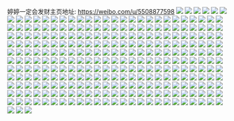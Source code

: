 婷婷一定会发财主页地址: https://weibo.com/u/5508877598 
![](https://wx4.sinaimg.cn/mw2000/0060OGIuly1h952lmawwtj32801o0qv5.jpg) 
![](https://wx4.sinaimg.cn/mw2000/0060OGIuly1h952lh91p1j32c02c0hdv.jpg) 
![](https://wx4.sinaimg.cn/mw2000/0060OGIuly1h952lkoqi2j32801o0u0x.jpg) 
![](https://wx4.sinaimg.cn/mw2000/0060OGIuly1h952l3yj3dj31o0190h49.jpg) 
![](https://wx4.sinaimg.cn/mw2000/0060OGIuly1h952lj5l7pj32c02c0x6p.jpg) 
![](https://wx4.sinaimg.cn/mw2000/0060OGIuly1h952l85gu5j328m2zhx6p.jpg) 
![](https://wx4.sinaimg.cn/mw2000/0060OGIuly1h952lcibqbj329830aqv5.jpg) 
![](https://wx4.sinaimg.cn/mw2000/0060OGIuly1h93td3qpq5j33342bce82.jpg) 
![](https://wx4.sinaimg.cn/mw2000/0060OGIuly1h93td52mq0j33342bc7wj.jpg) 
![](https://wx4.sinaimg.cn/mw2000/0060OGIuly1h93td72m9vj33342bckjm.jpg) 
![](https://wx4.sinaimg.cn/mw2000/0060OGIuly1h93td8rr9ej33342bc1kz.jpg) 
![](https://wx4.sinaimg.cn/mw2000/0060OGIuly1h93td29bmtj32bc334b2a.jpg) 
![](https://wx4.sinaimg.cn/mw2000/0060OGIuly1h93tdav2t2j31rd2cihdu.jpg) 
![](https://wx4.sinaimg.cn/mw2000/0060OGIuly1h93tdclcrcj32c0340npf.jpg) 
![](https://wx4.sinaimg.cn/mw2000/0060OGIuly1h90ij9b7dkj31o0280u0x.jpg) 
![](https://wx4.sinaimg.cn/mw2000/0060OGIuly1h90ij5udxsj31o0280hdt.jpg) 
![](https://wx4.sinaimg.cn/mw2000/0060OGIuly1h90ijb21o7j31o02801ky.jpg) 
![](https://wx4.sinaimg.cn/mw2000/0060OGIuly1h93trjkrjmj31li24ou0x.jpg) 
![](https://wx4.sinaimg.cn/mw2000/0060OGIuly1h8iqhzpiakj328i2zcx6q.jpg) 
![](https://wx4.sinaimg.cn/mw2000/0060OGIuly1h8gsa6r0r5j32c0340kjn.jpg) 
![](https://wx4.sinaimg.cn/mw2000/0060OGIuly1h8gs96l8qmj31wb2j34qr.jpg) 
![](https://wx4.sinaimg.cn/mw2000/0060OGIuly1h8gs9ktrd4j32c03401l1.jpg) 
![](https://wx4.sinaimg.cn/mw2000/0060OGIuly1h8gsa2m95gj3200200u0x.jpg) 
![](https://wx4.sinaimg.cn/mw2000/0060OGIuly1h8gs8slb4hj31sc2dsb2a.jpg) 
![](https://wx4.sinaimg.cn/mw2000/0060OGIuly1h93tsr4xfpj32aa31qu0z.jpg) 
![](https://wx4.sinaimg.cn/mw2000/0060OGIuly1h93tstljxrj329y3197wj.jpg) 
![](https://wx4.sinaimg.cn/mw2000/0060OGIuly1h93tsj0847j32dc1kw7wi.jpg) 
![](https://wx4.sinaimg.cn/mw2000/0060OGIuly1h93tsvxkw6j33402c07wj.jpg) 
![](https://wx4.sinaimg.cn/mw2000/0060OGIuly1h93tt2wro5j32c0340npe.jpg) 
![](https://wx4.sinaimg.cn/mw2000/0060OGIuly1h93tszks5gj32c033z7wl.jpg) 
![](https://wx4.sinaimg.cn/mw2000/0060OGIuly1h93tt6dy3uj32c033z1l1.jpg) 
![](https://wx4.sinaimg.cn/mw2000/0060OGIuly1h86mxa6cljj32c0340b2f.jpg) 
![](https://wx4.sinaimg.cn/mw2000/0060OGIuly1h86mx3ijmaj32c0340hdv.jpg) 
![](https://wx4.sinaimg.cn/mw2000/0060OGIuly1h86mxf0cbqj32c03407wn.jpg) 
![](https://wx4.sinaimg.cn/mw2000/0060OGIuly1h86mwhrzkzj31sc2dsu0y.jpg) 
![](https://wx4.sinaimg.cn/mw2000/0060OGIuly1h86mwkmqxoj31sc2dsnpe.jpg) 
![](https://wx4.sinaimg.cn/mw2000/0060OGIuly1h86mxj4jc1j32c0340e86.jpg) 
![](https://wx4.sinaimg.cn/mw2000/0060OGIuly1h86mxqau5lj32c0340e85.jpg) 
![](https://wx4.sinaimg.cn/mw2000/0060OGIuly1h86mwey23wj32dp1sax6r.jpg) 
![](https://wx4.sinaimg.cn/mw2000/0060OGIuly1h93tvxyt4sj320t2p2e84.jpg) 
![](https://wx4.sinaimg.cn/mw2000/0060OGIuly1h93twgvkwsj33402c0kjo.jpg) 
![](https://wx4.sinaimg.cn/mw2000/0060OGIuly1h93tvut23uj31kx2ddkjm.jpg) 
![](https://wx4.sinaimg.cn/mw2000/0060OGIuly1h93tvzewzuj31kx2ddkjm.jpg) 
![](https://wx4.sinaimg.cn/mw2000/0060OGIuly1h93txaettaj32c03401kz.jpg) 
![](https://wx4.sinaimg.cn/mw2000/0060OGIuly1h93tx8toy9j32c03404qu.jpg) 
![](https://wx4.sinaimg.cn/mw2000/0060OGIuly1h83xjopu5tj31lg24mnpd.jpg) 
![](https://wx4.sinaimg.cn/mw2000/0060OGIuly1h83xk2x4p6j32c03407wi.jpg) 
![](https://wx4.sinaimg.cn/mw2000/0060OGIuly1h83xk1lvwlj32c0340kjr.jpg) 
![](https://wx4.sinaimg.cn/mw2000/0060OGIuly1h83xju3ko0j31kw23whdt.jpg) 
![](https://wx4.sinaimg.cn/mw2000/0060OGIuly1h83v3ymlx4j31kx2ddnpe.jpg) 
![](https://wx4.sinaimg.cn/mw2000/0060OGIuly1h83v3x3mn8j31fa24xqv6.jpg) 
![](https://wx4.sinaimg.cn/mw2000/0060OGIuly1h83v3v57k4j31o02807wi.jpg) 
![](https://wx4.sinaimg.cn/mw2000/0060OGIuly1h83v468uhuj328s2zp1l3.jpg) 
![](https://wx4.sinaimg.cn/mw2000/0060OGIuly1h83v41lmlhj329y31akjo.jpg) 
![](https://wx4.sinaimg.cn/mw2000/0060OGIuly1h83v4950uyj32c0340hdw.jpg) 
![](https://wx4.sinaimg.cn/mw2000/0060OGIuly1h83v4n3sp9j32c0340e86.jpg) 
![](https://wx4.sinaimg.cn/mw2000/0060OGIuly1h83v4iu8llj31vk2i3qv7.jpg) 
![](https://wx4.sinaimg.cn/mw2000/0060OGIuly1h83v4bn3cij31xt2l3x6r.jpg) 
![](https://wx4.sinaimg.cn/mw2000/0060OGIuly1h7vt5v10dpj31o02yoqv7.jpg) 
![](https://wx4.sinaimg.cn/mw2000/0060OGIuly1h7vt5qplwsj324k24kx6s.jpg) 
![](https://wx4.sinaimg.cn/mw2000/0060OGIuly1h7vt5w2uxdj323y1kyhdt.jpg) 
![](https://wx4.sinaimg.cn/mw2000/0060OGIuly1h7vt5s5tdrj32062oaqv6.jpg) 
![](https://wx4.sinaimg.cn/mw2000/0060OGIuly1h6vxgmu1v6j32c03401kz.jpg) 
![](https://wx4.sinaimg.cn/mw2000/0060OGIuly1h6vxhaqpmzj32c0340hdu.jpg) 
![](https://wx4.sinaimg.cn/mw2000/0060OGIuly1h6vxgsjahfj32c0340e84.jpg) 
![](https://wx4.sinaimg.cn/mw2000/0060OGIuly1h6vxgpgistj32c03407wj.jpg) 
![](https://wx4.sinaimg.cn/mw2000/0060OGIuly1h6vxgw7okxj33402c07wl.jpg) 
![](https://wx4.sinaimg.cn/mw2000/0060OGIuly1h6vxgywykqj31vo2i8169.jpg) 
![](https://wx4.sinaimg.cn/mw2000/0060OGIuly1h6vxoyl6ogj30wi17cgo9.jpg) 
![](https://wx4.sinaimg.cn/mw2000/0060OGIuly1h6vxouqx18j33402c0h3r.jpg) 
![](https://wx4.sinaimg.cn/mw2000/0060OGIuly1h6vxoxu9u8j31sc2dskjm.jpg) 
![](https://wx4.sinaimg.cn/mw2000/0060OGIuly1h6osxyuqtbj31wn2jju0x.jpg) 
![](https://wx4.sinaimg.cn/mw2000/0060OGIuly1h6osy0xiagj31qa2b27bj.jpg) 
![](https://wx4.sinaimg.cn/mw2000/0060OGIuly1h6osy3ffx4j32c03401l1.jpg) 
![](https://wx4.sinaimg.cn/mw2000/0060OGIuly1h6osy5bmh5j327q2yb7qd.jpg) 
![](https://wx4.sinaimg.cn/mw2000/0060OGIuly1h5g980favqj31gz1gzb29.jpg) 
![](https://wx4.sinaimg.cn/mw2000/0060OGIuly1h5g981nfoyj31j71j74qp.jpg) 
![](https://wx4.sinaimg.cn/mw2000/0060OGIuly1h4xlhp73odj31aw1yc4qp.jpg) 
![](https://wx4.sinaimg.cn/mw2000/0060OGIuly1h4xlhog06jj31aw1yce04.jpg) 
![](https://wx4.sinaimg.cn/mw2000/0060OGIuly1h4xlmm6y0mj30u01hcwpe.jpg) 
![](https://wx4.sinaimg.cn/mw2000/0060OGIuly1h4xgj5ry75j31kw2dcnpe.jpg) 
![](https://wx4.sinaimg.cn/mw2000/0060OGIuly1h4xgjmejemj327q27qx6q.jpg) 
![](https://wx4.sinaimg.cn/mw2000/0060OGIuly1h4xgje1h0mj30u01hcqmf.jpg) 
![](https://wx4.sinaimg.cn/mw2000/0060OGIuly1h4xgjt9uc4j32c0340hdv.jpg) 
![](https://wx4.sinaimg.cn/mw2000/0060OGIuly1h3p8cnxqygj32c0340b2c.jpg) 
![](https://wx4.sinaimg.cn/mw2000/0060OGIuly1h5ratupcs5j32c03407wh.jpg) 
![](https://wx4.sinaimg.cn/mw2000/0060OGIuly1h5ratw24ddj32402tchdt.jpg) 
![](https://wx4.sinaimg.cn/mw2000/0060OGIuly1h7i0jzzu4vj31p229f4qq.jpg) 
![](https://wx4.sinaimg.cn/mw2000/0060OGIuly1h3mqr9lgt8j31sc2dse83.jpg) 
![](https://wx4.sinaimg.cn/mw2000/0060OGIuly1h3mqr5pvq9j31sc2ds4qr.jpg) 
![](https://wx4.sinaimg.cn/mw2000/0060OGIuly1h3mqqycydrj31kw23uqv5.jpg) 
![](https://wx4.sinaimg.cn/mw2000/0060OGIuly1gzdfvq4wl5j30u01hctki.jpg) 
![](https://wx4.sinaimg.cn/mw2000/0060OGIuly1gzdfvqlv55j30u01hcwpr.jpg) 
![](https://wx4.sinaimg.cn/mw2000/0060OGIuly1gzdfvrcek9j30u01hcdni.jpg) 
![](https://wx4.sinaimg.cn/mw2000/0060OGIuly1gzdfvrpqizj30u01hck1g.jpg) 
![](https://wx4.sinaimg.cn/mw2000/0060OGIuly1gzdfvslt3cj30u01hcak2.jpg) 
![](https://wx4.sinaimg.cn/mw2000/0060OGIuly1gz1nus3n1nj30ph1qitcz.jpg) 
![](https://wx4.sinaimg.cn/mw2000/0060OGIuly1gz1nusxltuj30pi1aw78x.jpg) 
![](https://wx4.sinaimg.cn/mw2000/0060OGIuly1gz1nut8nx2j30u014047u.jpg) 
![](https://wx4.sinaimg.cn/mw2000/0060OGIuly1gz1nusjkajj30u01400y5.jpg) 
![](https://wx4.sinaimg.cn/mw2000/0060OGIuly1gyy95xtaiej30u0190jw3.jpg) 
![](https://wx4.sinaimg.cn/mw2000/0060OGIuly1gyy95y4mmgj30u014047c.jpg) 
![](https://wx4.sinaimg.cn/mw2000/0060OGIuly1gyp0gm2ltlj31900u046f.jpg) 
![](https://wx4.sinaimg.cn/mw2000/0060OGIuly1gyp0gmqpvlj30u0140al2.jpg) 
![](https://wx4.sinaimg.cn/mw2000/0060OGIuly1gyp0gmdnhyj30u00u07a6.jpg) 
![](https://wx4.sinaimg.cn/mw2000/0060OGIuly1gyp0gn404bj30u0140dps.jpg) 
![](https://wx4.sinaimg.cn/mw2000/0060OGIuly1gyfq95mdghj317r1mbx4g.jpg) 
![](https://wx4.sinaimg.cn/mw2000/0060OGIuly1gy1wnnjofxj316o1kwx6f.jpg) 
![](https://wx4.sinaimg.cn/mw2000/0060OGIuly1gy1wnu0wyrj31zi2nahdt.jpg) 
![](https://wx4.sinaimg.cn/mw2000/0060OGIuly1gy1wnvpojvj316o1kw4qp.jpg) 
![](https://wx4.sinaimg.cn/mw2000/0060OGIuly1gy1wnq4e1bj32402tchdt.jpg) 
![](https://wx4.sinaimg.cn/mw2000/0060OGIuly1gy1wo1ky2dj32402tcqr0.jpg) 
![](https://wx4.sinaimg.cn/mw2000/0060OGIuly1gy1wo2tg8mj32402tchdt.jpg) 
![](https://wx4.sinaimg.cn/mw2000/0060OGIuly1gy1wnwrevqj316o1kwnk9.jpg) 
![](https://wx4.sinaimg.cn/mw2000/0060OGIuly1gy1wnp4h7aj31dq1ub1kx.jpg) 
![](https://wx4.sinaimg.cn/mw2000/0060OGIuly1gy1wo3rw06j31hc1z4e81.jpg) 
![](https://wx4.sinaimg.cn/mw2000/0060OGIuly1gy1wnw252hj30u01hcgpa.jpg) 
![](https://wx4.sinaimg.cn/mw2000/0060OGIuly1gy1wnzsjxoj33s03s0npi.jpg) 
![](https://wx4.sinaimg.cn/mw2000/0060OGIuly1gxmj0qsw3yj31jq22cb29.jpg) 
![](https://wx4.sinaimg.cn/mw2000/0060OGIuly1gxmj0rxfu8j31kh23bb29.jpg) 
![](https://wx4.sinaimg.cn/mw2000/0060OGIuly1gxmj0sx6cwj31m61m6kjl.jpg) 
![](https://wx4.sinaimg.cn/mw2000/0060OGIuly1gxmj0tub07j31541nve81.jpg) 
![](https://wx4.sinaimg.cn/mw2000/0060OGIuly1gxajzrnyuyj30t40t4n30.jpg) 
![](https://wx4.sinaimg.cn/mw2000/0060OGIuly1gxajzs9c53j30u00u0n37.jpg) 
![](https://wx4.sinaimg.cn/mw2000/0060OGIuly1gxajzr6ei7j31c01s0quc.jpg) 
![](https://wx4.sinaimg.cn/mw2000/0060OGIuly1gxajzol2flj316o1kw4js.jpg) 
![](https://wx4.sinaimg.cn/mw2000/0060OGIuly1gxajztl8myj31as1y67wh.jpg) 
![](https://wx4.sinaimg.cn/mw2000/0060OGIuly1gxajzpop89j31401hctt7.jpg) 
![](https://wx4.sinaimg.cn/mw2000/0060OGIuly1gxajzuqxkgj316o16o4le.jpg) 
![](https://wx4.sinaimg.cn/mw2000/0060OGIuly1gxajzviagmj316o1k44qp.jpg) 
![](https://wx4.sinaimg.cn/mw2000/0060OGIuly1gxajzu15arj31tk1ifdtz.jpg) 
![](https://wx4.sinaimg.cn/mw2000/0060OGIuly1gvw9wg93gmj314q1ianny.jpg) 
![](https://wx4.sinaimg.cn/mw2000/0060OGIuly1gvw9wf96wxj30u01hc18d.jpg) 
![](https://wx4.sinaimg.cn/mw2000/0060OGIuly1gvjlzcb7yvj61we1web2b02.jpg) 
![](https://wx4.sinaimg.cn/mw2000/0060OGIuly1gvjlzgp3k4j62402tckjm02.jpg) 
![](https://wx4.sinaimg.cn/mw2000/0060OGIuly1gvjlz8yra8j616o1kw7wh02.jpg) 
![](https://wx4.sinaimg.cn/mw2000/0060OGIuly1gvjlz71w5nj61pg29x7wh02.jpg) 
![](https://wx4.sinaimg.cn/mw2000/0060OGIuly1gv9gxrd2ljj60hs0hsq5b02.jpg) 
![](https://wx4.sinaimg.cn/mw2000/0060OGIuly1gv9h1iiktpj316o1kwe70.jpg) 
![](https://wx4.sinaimg.cn/mw2000/0060OGIuly1gv9h0tr0vyj32402tc4qq.jpg) 
![](https://wx4.sinaimg.cn/mw2000/0060OGIuly1gv9h0r6jnoj620h2omkjm02.jpg) 
![](https://wx4.sinaimg.cn/mw2000/0060OGIuly1gv9h02csjvj61qo1qohdt02.jpg) 
![](https://wx4.sinaimg.cn/mw2000/0060OGIuly1guogoqckurj60u01hcanz02.jpg) 
![](https://wx4.sinaimg.cn/mw2000/0060OGIuly1guoh5nnzybj61r41r4x6p02.jpg) 
![](https://wx4.sinaimg.cn/mw2000/0060OGIuly1guogospvpij6240240b2a02.jpg) 
![](https://wx4.sinaimg.cn/mw2000/0060OGIuly1guogot4pb6j60u00ogwnt02.jpg) 
![](https://wx4.sinaimg.cn/mw2000/0060OGIuly1gul7l4bq1mj31hc1z4hdt.jpg) 
![](https://wx4.sinaimg.cn/mw2000/0060OGIuly1gul7l647kfj61hc1z47wh02.jpg) 
![](https://wx4.sinaimg.cn/mw2000/0060OGIuly1gt9srid90gj3131131anv.jpg) 
![](https://wx4.sinaimg.cn/mw2000/0060OGIuly1gt9srji98ej311u11u164.jpg) 
![](https://wx4.sinaimg.cn/mw2000/0060OGIuly1gt9srlzelsj316o16o7n1.jpg) 
![](https://wx4.sinaimg.cn/mw2000/0060OGIuly1gt9w1ad0sjj315s1jo1cz.jpg) 
![](https://wx4.sinaimg.cn/mw2000/0060OGIuly1gt9w19b8q3j315s1jodw3.jpg) 
![](https://wx4.sinaimg.cn/mw2000/0060OGIuly1gt62f87cukj30u0140n18.jpg) 
![](https://wx4.sinaimg.cn/mw2000/0060OGIuly1gt62dwbb5ij30tx13wwjc.jpg) 
![](https://wx4.sinaimg.cn/mw2000/0060OGIuly1gt62dzy8luj32402407wh.jpg) 
![](https://wx4.sinaimg.cn/mw2000/0060OGIuly1gt62dwskc9j311y1emgtr.jpg) 
![](https://wx4.sinaimg.cn/mw2000/0060OGIuly1gt627b2mkjj316o1kw1d8.jpg) 
![](https://wx4.sinaimg.cn/mw2000/0060OGIuly1gt627ct6zwj316o1kwkc3.jpg) 
![](https://wx4.sinaimg.cn/mw2000/0060OGIuly1gt627elt35j316o1kwh6c.jpg) 
![](https://wx4.sinaimg.cn/mw2000/0060OGIuly1gsze6y1q26j31vs2i04qq.jpg) 
![](https://wx4.sinaimg.cn/mw2000/0060OGIuly1gsze701pxzj31w01w0b29.jpg) 
![](https://wx4.sinaimg.cn/mw2000/0060OGIuly1gssjop0v1wj31jw2bfe81.jpg) 
![](https://wx4.sinaimg.cn/mw2000/0060OGIuly1grvtp7pa3lj31w61w61ky.jpg) 
![](https://wx4.sinaimg.cn/mw2000/0060OGIuly1grvtojar54j323o23o1l0.jpg) 
![](https://wx4.sinaimg.cn/mw2000/0060OGIuly1grcfok8fhrj31kw16o1kx.jpg) 
![](https://wx4.sinaimg.cn/mw2000/0060OGIuly1grcz0wa3saj31kw16o1ky.jpg) 
![](https://wx4.sinaimg.cn/mw2000/0060OGIuly1grdiz082pyj31hc1z4npe.jpg) 
![](https://wx4.sinaimg.cn/mw2000/0060OGIuly1grdiyqfzmzj30sg0sgah1.jpg) 
![](https://wx4.sinaimg.cn/mw2000/0060OGIuly1gr9d4v6b7sj31441hhkfv.jpg) 
![](https://wx4.sinaimg.cn/mw2000/0060OGIuly1gr9d4s70wdj31kw16ou0x.jpg) 
![](https://wx4.sinaimg.cn/mw2000/0060OGIuly1gr9d4mdo1fj31q12apnpf.jpg) 
![](https://wx4.sinaimg.cn/mw2000/0060OGIuly1gr9d4y3nstj30uo14wh7j.jpg) 
![](https://wx4.sinaimg.cn/mw2000/0060OGIuly1gqzbxx63hpj31hc1hchdu.jpg) 
![](https://wx4.sinaimg.cn/mw2000/0060OGIuly1gqqc0ka6xrj327u27ue85.jpg) 
![](https://wx4.sinaimg.cn/mw2000/0060OGIuly1gqpaue203xj316o1kwnpd.jpg) 
![](https://wx4.sinaimg.cn/mw2000/0060OGIuly1gqpauekye1j30ku0rswnu.jpg) 
![](https://wx4.sinaimg.cn/mw2000/0060OGIuly1gqpaucwfd2j316o1kwhdt.jpg) 
![](https://wx4.sinaimg.cn/mw2000/0060OGIuly1gqpaub0s5dj316o1kw1ky.jpg) 
![](https://wx4.sinaimg.cn/mw2000/0060OGIuly1gq6msj0ifkj31kw16ox6p.jpg) 
![](https://wx4.sinaimg.cn/mw2000/0060OGIuly1gq6nigy9tqj316o1kwhdu.jpg) 
![](https://wx4.sinaimg.cn/mw2000/0060OGIuly1gq6niihpvhj30c90gcdki.jpg) 
![](https://wx4.sinaimg.cn/mw2000/0060OGIuly1gq6njd82loj316o1kwu0y.jpg) 
![](https://wx4.sinaimg.cn/mw2000/0060OGIuly1gq6msxs47uj314w1h9hdt.jpg) 
![](https://wx4.sinaimg.cn/mw2000/0060OGIuly1gq6mstbjmbj316o16oqv5.jpg) 
![](https://wx4.sinaimg.cn/mw2000/0060OGIuly1gq6msnjhywj314r14re81.jpg) 
![](https://wx4.sinaimg.cn/mw2000/0060OGIuly1gqrsfoz6suj30xi18o1kx.jpg) 
![](https://wx4.sinaimg.cn/mw2000/0060OGIuly1gqsfe6dwalj313g1gmx6p.jpg) 
![](https://wx4.sinaimg.cn/mw2000/0060OGIuly1gpn4u9y3gfj315o1jkqv5.jpg) 
![](https://wx4.sinaimg.cn/mw2000/0060OGIuly1gpn4ucibvqj31zq2no1l2.jpg) 
![](https://wx4.sinaimg.cn/mw2000/0060OGIuly1gpn4ukbvx9j315o1jk1ky.jpg) 
![](https://wx4.sinaimg.cn/mw2000/0060OGIuly1gpn4uedg77j31je1jenpe.jpg) 
![](https://wx4.sinaimg.cn/mw2000/0060OGIuly1gpn4ufynzlj311r1h4txb.jpg) 
![](https://wx4.sinaimg.cn/mw2000/0060OGIuly1gpn4ufdjn2j30wg179u0g.jpg) 
![](https://wx4.sinaimg.cn/mw2000/0060OGIuly1gpn4u87ufbj30ud14iqjz.jpg) 
![](https://wx4.sinaimg.cn/mw2000/0060OGIuly1gpn4uly4cfj31hc1hcqv6.jpg) 
![](https://wx4.sinaimg.cn/mw2000/0060OGIuly1gpewgm5sf5j31441hi4qq.jpg) 
![](https://wx4.sinaimg.cn/mw2000/0060OGIuly1gpewgk77mgj31291f07wi.jpg) 
![](https://wx4.sinaimg.cn/mw2000/0060OGIuly1gpewggjr5ej316o1kwqv5.jpg) 
![](https://wx4.sinaimg.cn/mw2000/0060OGIuly1gpewgi97e6j316o1kw4qq.jpg) 
![](https://wx4.sinaimg.cn/mw2000/0060OGIuly1gp7wxbddhjj30re0re17y.jpg) 
![](https://wx4.sinaimg.cn/mw2000/0060OGIuly1gp7wxbratgj30sg0sgdyt.jpg) 
![](https://wx4.sinaimg.cn/mw2000/0060OGIuly1gp7wxc4gfgj30sg0sgnd5.jpg) 
![](https://wx4.sinaimg.cn/mw2000/0060OGIuly1gp7wxcxhhxj316o16oqv5.jpg) 
![](https://wx4.sinaimg.cn/mw2000/0060OGIuly1gp2a5ip9hzj320q2owhdy.jpg) 
![](https://wx4.sinaimg.cn/mw2000/0060OGIuly1gp2a5nl97qj31og2ioqv6.jpg) 
![](https://wx4.sinaimg.cn/mw2000/0060OGIuly1gp2a5kx7qhj32402tcnpf.jpg) 
![](https://wx4.sinaimg.cn/mw2000/0060OGIuly1gp2a5o1hnyj30ty0ty78h.jpg) 
![](https://wx4.sinaimg.cn/mw2000/0060OGIuly1goxoll2pq5j30ku0rsq8j.jpg) 
![](https://wx4.sinaimg.cn/mw2000/0060OGIuly1goxo4454wwj30rw16o4gf.jpg) 
![](https://wx4.sinaimg.cn/mw2000/0060OGIuly1goxo86j5qvj32402tcu11.jpg) 
![](https://wx4.sinaimg.cn/mw2000/0060OGIuly1goxo5fy1qej316o1kwu0x.jpg) 
![](https://wx4.sinaimg.cn/mw2000/0060OGIuly1goxo566m4lj30sg0sgqmx.jpg) 
![](https://wx4.sinaimg.cn/mw2000/0060OGIuly1goxo522br0j31vw1vw1l0.jpg) 
![](https://wx4.sinaimg.cn/mw2000/0060OGIuly1goxo5yi6fwj316o1kwe81.jpg) 
![](https://wx4.sinaimg.cn/mw2000/0060OGIuly1goxo69925qj316o1kwx6p.jpg) 
![](https://wx4.sinaimg.cn/mw2000/0060OGIuly1goxo4e13p3j316o16okjl.jpg) 
![](https://wx4.sinaimg.cn/mw2000/0060OGIuly1goh81ewkkrj30uw0uwx12.jpg) 
![](https://wx4.sinaimg.cn/mw2000/0060OGIuly1goh81ee16vj316o16okjl.jpg) 
![](https://wx4.sinaimg.cn/mw2000/0060OGIuly1goh81dk1lmj318q18qkjl.jpg) 
![](https://wx4.sinaimg.cn/mw2000/0060OGIuly1goh81cojkcj316o16okjl.jpg) 
![](https://wx4.sinaimg.cn/mw2000/0060OGIuly1gog6grdurkj31pk1pkhdt.jpg) 
![](https://wx4.sinaimg.cn/mw2000/0060OGIuly1gog6gtn1vkj31xu1xuhdw.jpg) 
![](https://wx4.sinaimg.cn/mw2000/0060OGIuly1gog6gu8g47j30v20v2x4k.jpg) 
![](https://wx4.sinaimg.cn/mw2000/0060OGIuly1gog6grsbrrj30p00xcqik.jpg) 
![](https://wx4.sinaimg.cn/mw2000/0060OGIuly1gobnk70ij0j30u00u0nb0.jpg) 
![](https://wx4.sinaimg.cn/mw2000/0060OGIuly1gobnk5v77fj30u0140e56.jpg) 
![](https://wx4.sinaimg.cn/mw2000/0060OGIuly1gobnk5besxj30u00u07ld.jpg) 
![](https://wx4.sinaimg.cn/mw2000/0060OGIuly1gobnk6f3cgj30u0140x44.jpg) 
![](https://wx4.sinaimg.cn/mw2000/0060OGIuly1gobnk6qtpwj30p20p2qfk.jpg) 
![](https://wx4.sinaimg.cn/mw2000/0060OGIuly1gobnk8gsl5j3240240npg.jpg) 
![](https://wx4.sinaimg.cn/mw2000/0060OGIuly1go762btducj3228224kjn.jpg) 
![](https://wx4.sinaimg.cn/mw2000/0060OGIuly1go7629lkajj32402404qs.jpg) 
![](https://wx4.sinaimg.cn/mw2000/0060OGIuly1go762colfzj316o16oe81.jpg) 
![](https://wx4.sinaimg.cn/mw2000/0060OGIuly1go76278iimj30u00u0agf.jpg) 
![](https://wx4.sinaimg.cn/mw2000/0060OGIuly1gnk5d4dx1vj320c2401kz.jpg) 
![](https://wx4.sinaimg.cn/mw2000/0060OGIuly1gnk5d5ldhgj316o1hax6p.jpg) 
![](https://wx4.sinaimg.cn/mw2000/0060OGIuly1gt8tgjipi6j30u0140q7i.jpg) 
![](https://wx4.sinaimg.cn/mw2000/0060OGIuly1gt8tgk935uj30u010a439.jpg) 
![](https://wx4.sinaimg.cn/mw2000/0060OGIuly1gt8tgkkgipj30om0wsgpi.jpg) 
![](https://wx4.sinaimg.cn/mw2000/0060OGIuly1gt8tgky6pgj30u01hc7ao.jpg) 
![](https://wx4.sinaimg.cn/mw2000/0060OGIuly1gt8tglxddhj30u0140dmw.jpg) 
![](https://wx4.sinaimg.cn/mw2000/0060OGIuly1gt8tgmydzcj30u01vijxq.jpg) 
![](https://wx4.sinaimg.cn/mw2000/0060OGIuly1gn8cle7a7ej316o16onpd.jpg) 
![](https://wx4.sinaimg.cn/mw2000/0060OGIuly1gn8clf6a85j316o16okjl.jpg) 
![](https://wx4.sinaimg.cn/mw2000/0060OGIuly1gn8clfmfplj30rv0rvk6h.jpg) 
![](https://wx4.sinaimg.cn/mw2000/0060OGIuly1gn8clhqacij316o16ohdt.jpg) 
![](https://wx4.sinaimg.cn/mw2000/0060OGIuly1gn8clgtcpij316o16ohdt.jpg) 
![](https://wx4.sinaimg.cn/mw2000/0060OGIuly1gn4rj0xbj4j30u0140b1w.jpg) 
![](https://wx4.sinaimg.cn/mw2000/0060OGIuly1gn4rj1sfovj30u0140e62.jpg) 
![](https://wx4.sinaimg.cn/mw2000/0060OGIuly1gmno4naek3j311v11v7wh.jpg) 
![](https://wx4.sinaimg.cn/mw2000/0060OGIuly1gn6ag24a8zj31kw16okjl.jpg) 
![](https://wx4.sinaimg.cn/mw2000/0060OGIuly1gnjlhr2r5oj31kw16odlq.jpg) 
![](https://wx4.sinaimg.cn/mw2000/0060OGIuly1gnjlhqglcbj31kw16oh8b.jpg) 
![](https://wx4.sinaimg.cn/mw2000/0060OGIuly1gmizpj2le4j31jk1jkkjm.jpg) 
![](https://wx4.sinaimg.cn/mw2000/0060OGIuly1gmgm7f1516j31kw16okjl.jpg) 
![](https://wx4.sinaimg.cn/mw2000/0060OGIuly1gmgm7gl22cj31kw16o7wi.jpg) 
![](https://wx4.sinaimg.cn/mw2000/0060OGIuly1gmgm7djkgvj316o1kw7wi.jpg) 
![](https://wx4.sinaimg.cn/mw2000/0060OGIuly1gmgm7kgjgtj31kw16ox6p.jpg) 
![](https://wx4.sinaimg.cn/mw2000/0060OGIuly1gmgm7iliskj31kw16o4qq.jpg) 
![](https://wx4.sinaimg.cn/mw2000/0060OGIuly1gmd4oyutz1j316o1kwhdt.jpg) 
![](https://wx4.sinaimg.cn/mw2000/0060OGIuly1gmd4ozmwqej316o16o1k9.jpg) 
![](https://wx4.sinaimg.cn/mw2000/0060OGIuly1gmd4oybz57j316o1kwqv5.jpg) 
![](https://wx4.sinaimg.cn/mw2000/0060OGIuly1gmd4oxof97j316o1kwx6p.jpg) 
![](https://wx4.sinaimg.cn/mw2000/0060OGIuly1gm61fvs42sj3240240at8.jpg) 
![](https://wx4.sinaimg.cn/mw2000/0060OGIuly1gm5zbtlemzj31cg1cg1kx.jpg) 
![](https://wx4.sinaimg.cn/mw2000/0060OGIuly1gl9dow8gwwj31jk1jk4qr.jpg) 
![](https://wx4.sinaimg.cn/mw2000/0060OGIuly1gl9fstckg3j30u00u0wkp.jpg) 
![](https://wx4.sinaimg.cn/mw2000/0060OGIuly1gl9doxte2sj30u00u07hy.jpg) 
![](https://wx4.sinaimg.cn/mw2000/0060OGIuly1gl9doy44w3j30u00u17pg.jpg) 
![](https://wx4.sinaimg.cn/mw2000/0060OGIuly1gl9doyix3nj3205205u0x.jpg) 
![](https://wx4.sinaimg.cn/mw2000/0060OGIuly1gl9dp0j6rsj31zy1zye84.jpg) 
![](https://wx4.sinaimg.cn/mw2000/0060OGIuly1gl9dozerqyj31pt1ptqv6.jpg) 
![](https://wx4.sinaimg.cn/mw2000/0060OGIuly1gl9dp1uxj0j3240240e84.jpg) 
![](https://wx4.sinaimg.cn/mw2000/0060OGIuly1gl9fr48tyqj31121jlnk1.jpg) 
![](https://wx4.sinaimg.cn/mw2000/0060OGIuly1gkp6dqn0jvj316n0xytzt.jpg) 
![](https://wx4.sinaimg.cn/mw2000/0060OGIuly1gkp6dnt13fj31901viki5.jpg) 
![](https://wx4.sinaimg.cn/mw2000/0060OGIuly1gkp6dps951j3240240hdy.jpg) 
![](https://wx4.sinaimg.cn/mw2000/0060OGIuly1gkp6dmwxu4j316o1kwe81.jpg) 
![](https://wx4.sinaimg.cn/mw2000/0060OGIuly1gkj9vskbujj328o33khdw.jpg) 
![](https://wx4.sinaimg.cn/mw2000/0060OGIuly1gkj9wrng9qj31q128uwka.jpg) 
![](https://wx4.sinaimg.cn/mw2000/0060OGIuly1gkj9w0qlf6j32co3iox6s.jpg) 
![](https://wx4.sinaimg.cn/mw2000/0060OGIuly1gkj9vxdp9sj32tc480b2f.jpg) 
![](https://wx4.sinaimg.cn/mw2000/0060OGIuly1gkj9w5ljdqj34802tcb2e.jpg) 
